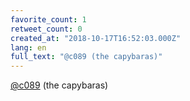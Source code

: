 ```yaml
---
favorite_count: 1
retweet_count: 0
created_at: "2018-10-17T16:52:03.000Z"
lang: en
full_text: "@c089 (the capybaras)"
---
```


[@c089](https://twitter.com/c089) (the capybaras)
